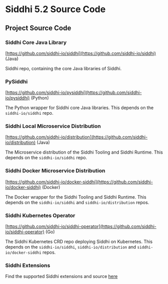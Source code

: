 # Siddhi 5.2 Source Code

## Project Source Code

### Siddhi Core Java Library
[https://github.com/siddhi-io/siddhi](https://github.com/siddhi-io/siddhi) (Java)

Siddhi repo, containing the core Java libraries of Siddhi.

### PySiddhi
[https://github.com/siddhi-io/pysiddhi](https://github.com/siddhi-io/pysiddhi) (Python)

The Python wrapper for Siddhi core Java libraries. This depends on the `siddhi-io/siddhi` repo.

### Siddhi Local Microservice Distribution
[https://github.com/siddhi-io/distribution](https://github.com/siddhi-io/distribution) (Java)

The Microservice distribution of the Siddhi Tooling and Siddhi Runtime. This depends on the `siddhi-io/siddhi` repo. 

### Siddhi Docker Microservice Distribution
[https://github.com/siddhi-io/docker-siddhi](https://github.com/siddhi-io/docker-siddhi) (Docker)

The Docker wrapper for the Siddhi Tooling and Siddhi Runtime. This depends on the `siddhi-io/siddhi` and `siddhi-io/distribution` repos.

### Siddhi Kubernetes Operator
[https://github.com/siddhi-io/siddhi-operator](https://github.com/siddhi-io/siddhi-operator) (Go)

The Siddhi Kubernetes CRD repo deploying Siddhi on Kubernetes. This depends on the `siddhi-io/siddhi`, `siddhi-io/distribution` and `siddhi-io/docker-siddhi` repos.

### Siddhi Extensions

Find the supported Siddhi extensions and source [here](../docs/extensions) 